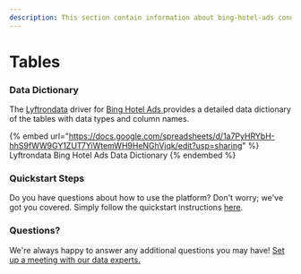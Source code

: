 ```yaml
---
description: This section contain information about bing-hotel-ads connector tables information
---
```


# Tables

### Data Dictionary

The [Lyftrondata](https://www.lyftrondata.com/) driver for [Bing Hotel Ads](https://www.lyftrondata.com/integration/bing-hotel-ads/)[ ](https://www.lyftrondata.com/integration/bing-hotel-ads/)provides a detailed data dictionary of the tables with data types and column names.

{% embed url="https://docs.google.com/spreadsheets/d/1a7PyHRYbH-hhS9fWW9GY1ZUT7YiWtemWH9HeNGhVjqk/edit?usp=sharing" %}
Lyftrondata Bing Hotel Ads Data Dictionary
{% endembed %}

### Quickstart Steps

Do you have questions about how to use the platform? Don't worry; we've got you covered. Simply follow the quickstart instructions [here](../../../../quickstart-steps.md).

### Questions? <a href="#questions" id="questions"></a>

We're always happy to answer any additional questions you may have! [Set up a meeting with our data experts.](https://www.lyftrondata.com/book-a-meeting/)

